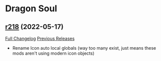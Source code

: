# <DBM> Dragon Soul

## [r218](https://github.com/DeadlyBossMods/DBM-Cataclysm/tree/r218) (2022-05-17)
[Full Changelog](https://github.com/DeadlyBossMods/DBM-Cataclysm/compare/r217...r218) [Previous Releases](https://github.com/DeadlyBossMods/DBM-Cataclysm/releases)

- Rename Icon auto local globals (way too many exist, just means these mods aren't using modern icon objects)  
